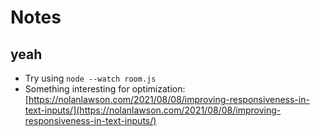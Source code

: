 # Notes
## yeah
- Try using `node --watch room.js`
- Something interesting for optimization: [https://nolanlawson.com/2021/08/08/improving-responsiveness-in-text-inputs/](https://nolanlawson.com/2021/08/08/improving-responsiveness-in-text-inputs/)
